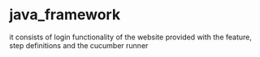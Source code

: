 # java_framework
it consists of login functionality of the website
provided with the feature, step definitions and the cucumber runner
